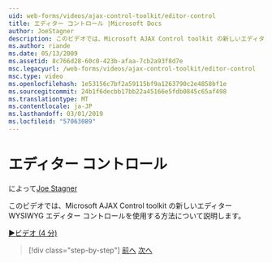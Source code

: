 ```yaml
---
uid: web-forms/videos/ajax-control-toolkit/editor-control
title: エディター コントロール |Microsoft Docs
author: JoeStagner
description: このビデオでは、Microsoft AJAX Control toolkit の新しいエディター WYSIWYG エディター コントロールを使用する方法について説明します。
ms.author: riande
ms.date: 05/13/2009
ms.assetid: 8c766d28-60c0-423b-afaa-7cb2a93f8d7e
msc.legacyurl: /web-forms/videos/ajax-control-toolkit/editor-control
msc.type: video
ms.openlocfilehash: 1e53156c7bf2a59115bf9a1263790c2e4858bf1e
ms.sourcegitcommit: 24b1f6decbb17bb22a45166e5fdb0845c65af498
ms.translationtype: MT
ms.contentlocale: ja-JP
ms.lasthandoff: 03/01/2019
ms.locfileid: "57063089"
---
```

<a name="editor-control"></a>エディター コントロール
====================
によって[Joe Stagner](https://github.com/JoeStagner)

このビデオでは、Microsoft AJAX Control toolkit の新しいエディター WYSIWYG エディター コントロールを使用する方法について説明します。

[&#9654;ビデオ (4 分)](https://channel9.msdn.com/Blogs/ASP-NET-Site-Videos/editor-control)

> [!div class="step-by-step"]
> [前へ](combo-box.md)
> [次へ](editor-control-custom.md)
